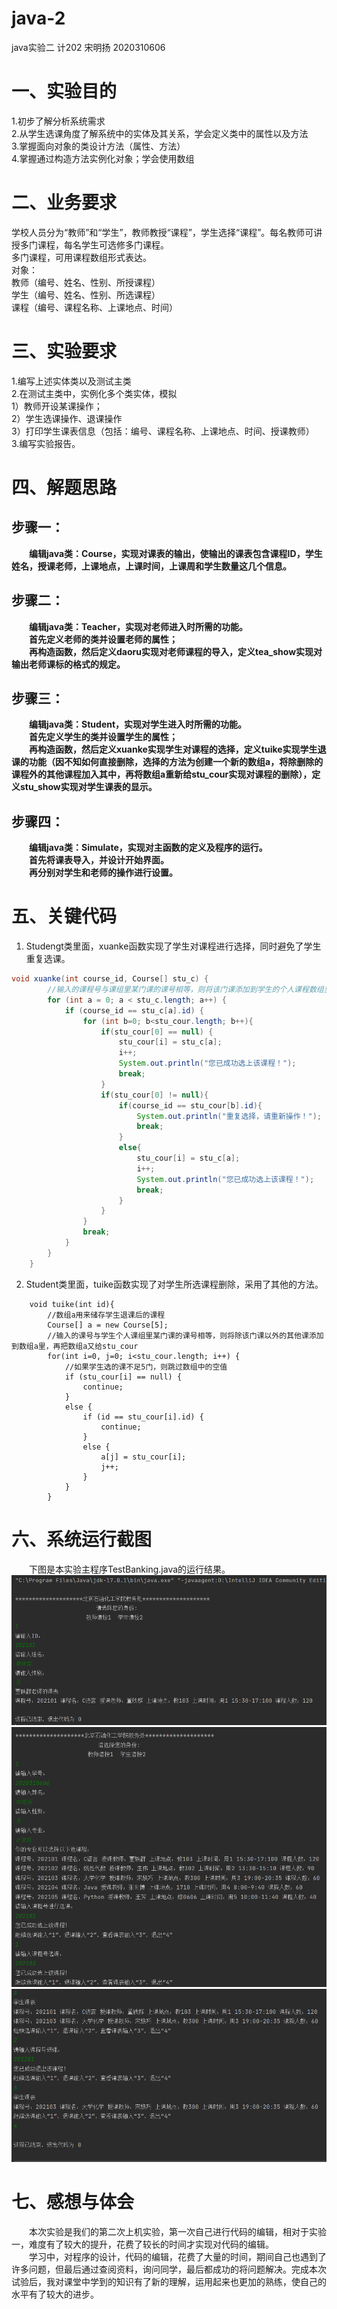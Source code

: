 # java-2
java实验二 计202 宋明扬 2020310606
# 一、实验目的
1.初步了解分析系统需求
<br>2.从学生选课角度了解系统中的实体及其关系，学会定义类中的属性以及方法
<br>3.掌握面向对象的类设计方法（属性、方法）
<br>4.掌握通过构造方法实例化对象；学会使用数组
# 二、业务要求
学校人员分为“教师”和“学生”，教师教授“课程”，学生选择“课程”。每名教师可讲授多门课程，每名学生可选修多门课程。
<br>多门课程，可用课程数组形式表达。
<br>对象：
<br>教师（编号、姓名、性别、所授课程）
<br>学生（编号、姓名、性别、所选课程）
<br>课程（编号、课程名称、上课地点、时间）
# 三、实验要求
1.编写上述实体类以及测试主类
<br>2.在测试主类中，实例化多个类实体，模拟
<br>1）教师开设某课操作；
<br>2）学生选课操作、退课操作
<br>3）打印学生课表信息（包括：编号、课程名称、上课地点、时间、授课教师）
<br>3.编写实验报告。
# 四、解题思路
## **步骤一**：
&emsp;&emsp;**编辑java类：Course，实现对课表的输出，使输出的课表包含课程ID，学生姓名，授课老师，上课地点，上课时间，上课周和学生数量这几个信息。**
## **步骤二**：
&emsp;&emsp;**编辑java类：Teacher，实现对老师进入时所需的功能。
<br>&emsp;&emsp;首先定义老师的类并设置老师的属性；
<br>&emsp;&emsp;再构造函数，然后定义daoru实现对老师课程的导入，定义tea_show实现对输出老师课标的格式的规定。**
## **步骤三**：
&emsp;&emsp;**编辑java类：Student，实现对学生进入时所需的功能。
<br>&emsp;&emsp;首先定义学生的类并设置学生的属性；
<br>&emsp;&emsp;再构造函数，然后定义xuanke实现学生对课程的选择，定义tuike实现学生退课的功能（因不知如何直接删除，选择的方法为创建一个新的数组a，将除删除的课程外的其他课程加入其中，再将数组a重新给stu_cour实现对课程的删除），定义stu_show实现对学生课表的显示。**
## **步骤四**：
&emsp;&emsp;**编辑java类：Simulate，实现对主函数的定义及程序的运行。
<br>&emsp;&emsp;首先将课表导入，并设计开始界面。
<br>&emsp;&emsp;再分别对学生和老师的操作进行设置。**
# 五、关键代码
1. Studengt类里面，xuanke函数实现了学生对课程进行选择，同时避免了学生重复选课。
```java 
void xuanke(int course_id, Course[] stu_c) {
        //输入的课程号与课组里某门课的课号相等，则将该门课添加到学生的个人课程数组里
        for (int a = 0; a < stu_c.length; a++) {
            if (course_id == stu_c[a].id) {
                for (int b=0; b<stu_cour.length; b++){
                    if(stu_cour[0] == null) {
                        stu_cour[i] = stu_c[a];
                        i++;
                        System.out.println("您已成功选上该课程！");
                        break;
                    }
                    if(stu_cour[0] != null){
                        if(course_id == stu_cour[b].id){
                            System.out.println("重复选择，请重新操作！");
                            break;
                        }
                        else{
                            stu_cour[i] = stu_c[a];
                            i++;
                            System.out.println("您已成功选上该课程！");
                            break;
                        }
                    }
                }
                break;
            }
        }
    }
```
2. Student类里面，tuike函数实现了对学生所选课程删除，采用了其他的方法。
```
    void tuike(int id){
        //数组a用来储存学生退课后的课程
        Course[] a = new Course[5];
        //输入的课号与学生个人课组里某门课的课号相等，则将除该门课以外的其他课添加到数组a里，再把数组a又给stu_cour
        for(int i=0, j=0; i<stu_cour.length; i++) {
            //如果学生选的课不足5门，则跳过数组中的空值
            if (stu_cour[i] == null) {
                continue;
            }
            else {
                if (id == stu_cour[i].id) {
                    continue;
                }
                else {
                    a[j] = stu_cour[i];
                    j++;
                }
            }
        }
```
# 六、系统运行截图
&emsp;&emsp;下图是本实验主程序TestBanking.java的运行结果。
<br>![avatar](https://github.com/songmingyang01/java-2/blob/main/%E5%B1%8F%E5%B9%95%E6%88%AA%E5%9B%BE%202021-11-22%20092448.png)
<br>![avatar](https://github.com/songmingyang01/java-2/blob/main/%E5%B1%8F%E5%B9%95%E6%88%AA%E5%9B%BE%202021-11-22%20092623.png)
<br>![avatar](https://github.com/songmingyang01/java-2/blob/main/%E5%B1%8F%E5%B9%95%E6%88%AA%E5%9B%BE%202021-11-22%20092634.png)
# 七、感想与体会
&emsp;&emsp;本次实验是我们的第二次上机实验，第一次自己进行代码的编辑，相对于实验一，难度有了较大的提升，花费了较长的时间才实现对代码的编辑。
<br>&emsp;&emsp;学习中，对程序的设计，代码的编辑，花费了大量的时间，期间自己也遇到了许多问题，但最后通过查阅资料，询问同学，最后都成功的将问题解决。完成本次试验后，我对课堂中学到的知识有了新的理解，运用起来也更加的熟练，使自己的水平有了较大的进步。
